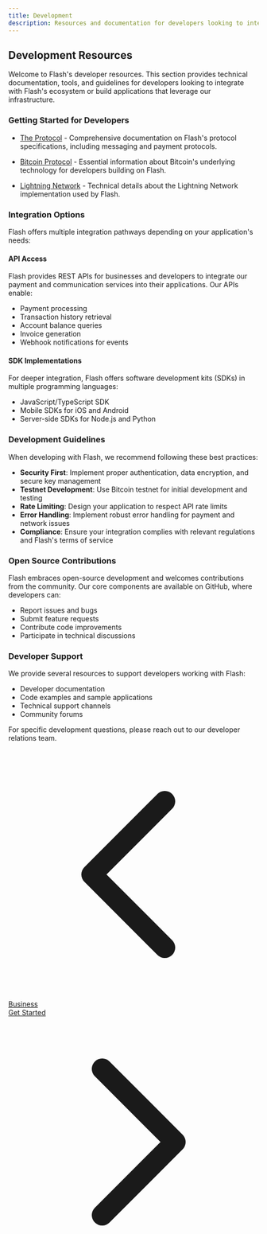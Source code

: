 ```yaml
---
title: Development
description: Resources and documentation for developers looking to integrate with Flash
---
```


## Development Resources

Welcome to Flash's developer resources. This section provides technical documentation, tools, and guidelines for developers looking to integrate with Flash's ecosystem or build applications that leverage our infrastructure.

### Getting Started for Developers

- [The Protocol](the-protocol) - Comprehensive documentation on Flash's protocol specifications, including messaging and payment protocols.

- [Bitcoin Protocol](bitcoin-protocol) - Essential information about Bitcoin's underlying technology for developers building on Flash.

- [Lightning Network](lightning-network) - Technical details about the Lightning Network implementation used by Flash.

### Integration Options

Flash offers multiple integration pathways depending on your application's needs:

#### API Access

Flash provides REST APIs for businesses and developers to integrate our payment and communication services into their applications. Our APIs enable:

- Payment processing
- Transaction history retrieval
- Account balance queries
- Invoice generation
- Webhook notifications for events

#### SDK Implementations

For deeper integration, Flash offers software development kits (SDKs) in multiple programming languages:

- JavaScript/TypeScript SDK
- Mobile SDKs for iOS and Android
- Server-side SDKs for Node.js and Python

### Development Guidelines

When developing with Flash, we recommend following these best practices:

- **Security First**: Implement proper authentication, data encryption, and secure key management
- **Testnet Development**: Use Bitcoin testnet for initial development and testing
- **Rate Limiting**: Design your application to respect API rate limits
- **Error Handling**: Implement robust error handling for payment and network issues
- **Compliance**: Ensure your integration complies with relevant regulations and Flash's terms of service

### Open Source Contributions

Flash embraces open-source development and welcomes contributions from the community. Our core components are available on GitHub, where developers can:

- Report issues and bugs
- Submit feature requests
- Contribute code improvements
- Participate in technical discussions

### Developer Support

We provide several resources to support developers working with Flash:

- Developer documentation
- Code examples and sample applications
- Technical support channels
- Community forums

For specific development questions, please reach out to our developer relations team.

<!-- Navigation links -->
<div class="flex justify-between items-center mt-8 pt-4 border-t border-zinc-200 dark:border-zinc-700">
  <div class="w-1/3 text-left">
    <a href="business" class="inline-flex items-center bg-purple-600 hover:bg-purple-700 text-white rounded-md transition-colors px-4 py-2 text-sm font-medium shadow-sm hover:shadow-md">
      <svg xmlns="http://www.w3.org/2000/svg" class="h-4 w-4 mr-2" fill="none" viewBox="0 0 24 24" stroke="currentColor">
        <path stroke-linecap="round" stroke-linejoin="round" stroke-width="2" d="M15 19l-7-7 7-7" />
      </svg>
      Business
    </a>
  </div>
  <div class="w-1/3 text-center">
    <!-- Optional center content -->
  </div>
  <div class="w-1/3 text-right">
    <a href="get-started" class="inline-flex items-center bg-purple-600 hover:bg-purple-700 text-white rounded-md transition-colors px-4 py-2 text-sm font-medium shadow-sm hover:shadow-md">
      Get Started
      <svg xmlns="http://www.w3.org/2000/svg" class="h-4 w-4 ml-2" fill="none" viewBox="0 0 24 24" stroke="currentColor">
        <path stroke-linecap="round" stroke-linejoin="round" stroke-width="2" d="M9 5l7 7-7 7" />
      </svg>
    </a>
  </div>
</div> 